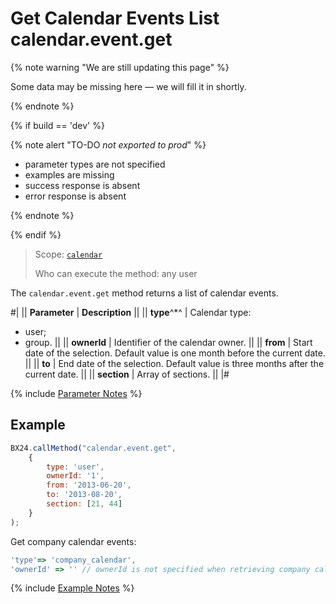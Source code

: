 # Get Calendar Events List calendar.event.get

{% note warning "We are still updating this page" %}

Some data may be missing here — we will fill it in shortly.

{% endnote %}

{% if build == 'dev' %}

{% note alert "TO-DO _not exported to prod_" %}

- parameter types are not specified
- examples are missing
- success response is absent
- error response is absent

{% endnote %}

{% endif %}

> Scope: [`calendar`](../scopes/permissions.md)
>
> Who can execute the method: any user

The `calendar.event.get` method returns a list of calendar events.

#|
|| **Parameter** | **Description** ||
|| **type**^*^ | Calendar type: 
- user; 
- group. ||
|| **ownerId** | Identifier of the calendar owner. ||
|| **from** | Start date of the selection. Default value is one month before the current date. ||
|| **to** | End date of the selection. Default value is three months after the current date. ||
|| **section** | Array of sections. ||
|#

{% include [Parameter Notes](../../_includes/required.md) %}

## Example

```js
BX24.callMethod("calendar.event.get",
    {
        type: 'user',
        ownerId: '1',
        from: '2013-06-20',
        to: '2013-08-20',
        section: [21, 44]
    }
);
```

Get company calendar events:

```js
'type'=> 'company_calendar',
'ownerId' => '' // ownerId is not specified when retrieving company calendar events. It is empty for all events of this type.
```

{% include [Example Notes](../../_includes/examples.md) %}